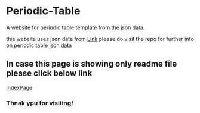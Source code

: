 # Periodic-Table
A website for periodic table template from the json data.

this website uses json data from [Link](https://github.com/Bowserinator/Periodic-Table-JSON)
please do visit the repo for further info on periodic table json data

## In case this page is showing only readme file please click below link
[IndexPage](https://rajat-harin.github.io/ThePeriodicTable/public/index.html)

### Thnak ypu for visiting!
